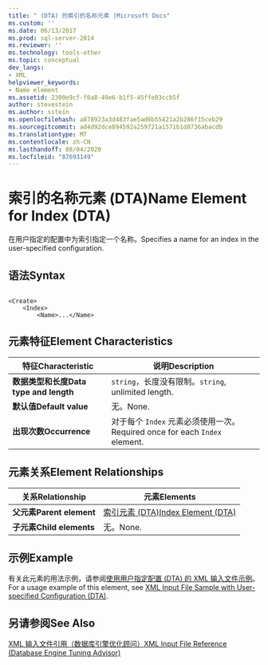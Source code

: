 ```yaml
---
title: " (DTA) 的索引的名称元素 |Microsoft Docs"
ms.custom: ''
ms.date: 06/13/2017
ms.prod: sql-server-2014
ms.reviewer: ''
ms.technology: tools-other
ms.topic: conceptual
dev_langs:
- XML
helpviewer_keywords:
- Name element
ms.assetid: 2300e9cf-f0a8-49e6-b1f5-45ffe03ccb5f
author: stevestein
ms.author: sstein
ms.openlocfilehash: a878923a3d483fae5ad6b55421a2b286f15ceb29
ms.sourcegitcommit: ad4d92dce894592a259721a1571b1d8736abacdb
ms.translationtype: MT
ms.contentlocale: zh-CN
ms.lasthandoff: 08/04/2020
ms.locfileid: "87693149"
---
```

# <a name="name-element-for-index-dta"></a><span data-ttu-id="ca69a-102">索引的名称元素 (DTA)</span><span class="sxs-lookup"><span data-stu-id="ca69a-102">Name Element for Index (DTA)</span></span>
  <span data-ttu-id="ca69a-103">在用户指定的配置中为索引指定一个名称。</span><span class="sxs-lookup"><span data-stu-id="ca69a-103">Specifies a name for an index in the user-specified configuration.</span></span>  
  
## <a name="syntax"></a><span data-ttu-id="ca69a-104">语法</span><span class="sxs-lookup"><span data-stu-id="ca69a-104">Syntax</span></span>  
  
```  
  
<Create>  
    <Index>  
        <Name>...</Name>  
```  
  
## <a name="element-characteristics"></a><span data-ttu-id="ca69a-105">元素特征</span><span class="sxs-lookup"><span data-stu-id="ca69a-105">Element Characteristics</span></span>  
  
|<span data-ttu-id="ca69a-106">特征</span><span class="sxs-lookup"><span data-stu-id="ca69a-106">Characteristic</span></span>|<span data-ttu-id="ca69a-107">说明</span><span class="sxs-lookup"><span data-stu-id="ca69a-107">Description</span></span>|  
|--------------------|-----------------|  
|<span data-ttu-id="ca69a-108">**数据类型和长度**</span><span class="sxs-lookup"><span data-stu-id="ca69a-108">**Data type and length**</span></span>|<span data-ttu-id="ca69a-109">`string`，长度没有限制。</span><span class="sxs-lookup"><span data-stu-id="ca69a-109">`string`, unlimited length.</span></span>|  
|<span data-ttu-id="ca69a-110">**默认值**</span><span class="sxs-lookup"><span data-stu-id="ca69a-110">**Default value**</span></span>|<span data-ttu-id="ca69a-111">无。</span><span class="sxs-lookup"><span data-stu-id="ca69a-111">None.</span></span>|  
|<span data-ttu-id="ca69a-112">**出现次数**</span><span class="sxs-lookup"><span data-stu-id="ca69a-112">**Occurrence**</span></span>|<span data-ttu-id="ca69a-113">对于每个 `Index` 元素必须使用一次。</span><span class="sxs-lookup"><span data-stu-id="ca69a-113">Required once for each `Index` element.</span></span>|  
  
## <a name="element-relationships"></a><span data-ttu-id="ca69a-114">元素关系</span><span class="sxs-lookup"><span data-stu-id="ca69a-114">Element Relationships</span></span>  
  
|<span data-ttu-id="ca69a-115">关系</span><span class="sxs-lookup"><span data-stu-id="ca69a-115">Relationship</span></span>|<span data-ttu-id="ca69a-116">元素</span><span class="sxs-lookup"><span data-stu-id="ca69a-116">Elements</span></span>|  
|------------------|--------------|  
|<span data-ttu-id="ca69a-117">**父元素**</span><span class="sxs-lookup"><span data-stu-id="ca69a-117">**Parent element**</span></span>|[<span data-ttu-id="ca69a-118">索引元素 (DTA)</span><span class="sxs-lookup"><span data-stu-id="ca69a-118">Index Element &#40;DTA&#41;</span></span>](index-element-dta.md)|  
|<span data-ttu-id="ca69a-119">**子元素**</span><span class="sxs-lookup"><span data-stu-id="ca69a-119">**Child elements**</span></span>|<span data-ttu-id="ca69a-120">无。</span><span class="sxs-lookup"><span data-stu-id="ca69a-120">None.</span></span>|  
  
## <a name="example"></a><span data-ttu-id="ca69a-121">示例</span><span class="sxs-lookup"><span data-stu-id="ca69a-121">Example</span></span>  
 <span data-ttu-id="ca69a-122">有关此元素的用法示例，请参阅[使用用户指定配置 (DTA) 的 XML 输入文件示例](xml-input-file-sample-with-user-specified-configuration-dta.md)。</span><span class="sxs-lookup"><span data-stu-id="ca69a-122">For a usage example of this element, see [XML Input File Sample with User-specified Configuration &#40;DTA&#41;](xml-input-file-sample-with-user-specified-configuration-dta.md).</span></span>  
  
## <a name="see-also"></a><span data-ttu-id="ca69a-123">另请参阅</span><span class="sxs-lookup"><span data-stu-id="ca69a-123">See Also</span></span>  
 [<span data-ttu-id="ca69a-124">XML 输入文件引用（数据库引擎优化顾问）</span><span class="sxs-lookup"><span data-stu-id="ca69a-124">XML Input File Reference &#40;Database Engine Tuning Advisor&#41;</span></span>](xml-input-file-reference-database-engine-tuning-advisor.md)  
  
  

